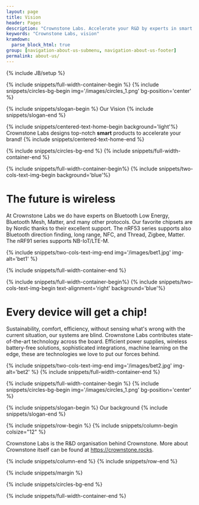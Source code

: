 ```yaml
---
layout: page
title: Vision
header: Pages
description: "Crownstone Labs. Accelerate your R&D by experts in smart home products."
keywords: "Crownstone Labs, vision"
kramdown:
  parse_block_html: true
group: [navigation-about-us-submenu, navigation-about-us-footer]
permalink: about-us/
---
```

{% include JB/setup %}

{% include snippets/full-width-container-begin %}
{% include snippets/circles-bg-begin img='/images/circles_1.png' bg-position='center' %}

{% include snippets/slogan-begin %}
Our Vision
{% include snippets/slogan-end %}

{% include snippets/centered-text-home-begin background='light'%}
Crownstone Labs designs top-notch **smart** products to accelerate your brand!
{% include snippets/centered-text-home-end %}

{% include snippets/circles-bg-end %}
{% include snippets/full-width-container-end %}

{% include snippets/full-width-container-begin%}
{% include snippets/two-cols-text-img-begin background='blue'%}

# The future is wireless

At Crownstone Labs we do have experts on Bluetooth Low Energy, Bluetooth Mesh, Matter, and many other protocols. Our favorite chipsets are by Nordic thanks to their excellent support. The nRF53 series supports also Bluetooth direction finding, long range, NFC, and Thread, Zigbee, Matter. The nRF91 series supports NB-IoT/LTE-M.

{% include snippets/two-cols-text-img-end img='/images/bet1.jpg' img-alt='bet1' %}

{% include snippets/full-width-container-end %}


{% include snippets/full-width-container-begin%}
{% include snippets/two-cols-text-img-begin text-alignment='right' background='blue'%}

# Every device will get a chip!

Sustainability, comfort, efficiency, without sensing what's wrong with the current situation, our systems are blind. Crownstone Labs contributes state-of-the-art technology across the board. Efficient power supplies, wireless battery-free solutions, sophisticated integrations, machine learning on the edge, these are technologies we love to put our forces behind.

{% include snippets/two-cols-text-img-end img='/images/bet2.jpg' img-alt='bet2' %}
{% include snippets/full-width-container-end %}

{% include snippets/full-width-container-begin %}
{% include snippets/circles-bg-begin img='/images/circles_1.png' bg-position='center' %}

{% include snippets/slogan-begin %}
Our background
{% include snippets/slogan-end %}

{% include snippets/row-begin %}
{% include snippets/column-begin colsize="12" %}

Crownstone Labs is the R&D organisation behind Crownstone.
More about Crownstone itself can be found at <https://crownstone.rocks>.

{% include snippets/column-end %}
{% include snippets/row-end %}

{% include snippets/margin %}

{% include snippets/circles-bg-end %}

{% include snippets/full-width-container-end %}
